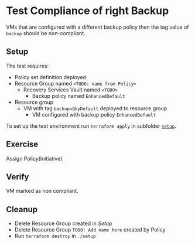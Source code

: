 # Test Compliance of right Backup

VMs that are configured with a different backup policy then the tag value of `backup` should be non-compliant.

## Setup

The test requires:

- Policy set definition deployed
- Resource Group named `<TODO: name from Policy>`
  - Recovery Services Vault named `<TODO>`
    - Backup policy named `EnhancedDefault`
- Resource group
  - VM with tag `backup=QbyDefault` deployed to resource group
    - VM configured with backup policy `EnhancedDefault`

To set up the test environment run `terraform apply` in subfolder [`setup`](./setup/).

## Exercise

Assign Policy(Initiative).

## Verify

VM marked as non compliant.

## Cleanup

- Delete Resource Group created in *Setup*
- Delete Resource Group `TODO: Add name here` created by Policy
- Run `terraform destroy` in `./setup`